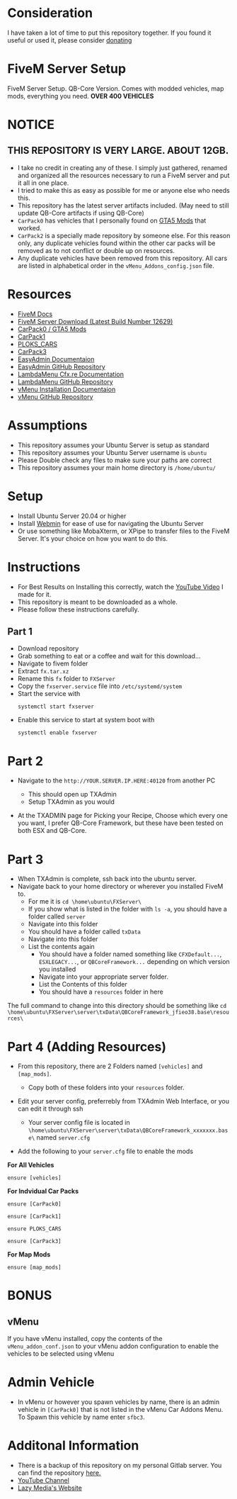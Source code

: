 # Consideration
I have taken a lot of time to put this repository together. If you found it useful or used it, please consider [donating](https://www.paypal.com/paypalme/lazymediawa)

# FiveM Server Setup
FiveM Server Setup. QB-Core Version. Comes with modded vehicles, map mods, everything you need.
**OVER 400 VEHICLES**

# NOTICE
## THIS REPOSITORY IS VERY LARGE. ABOUT 12GB.
- I take no credit in creating any of these. I simply just gathered, renamed and organized all the resources necessary to run a FiveM server and put it all in one place.
- I tried to make this as easy as possible for me or anyone else who needs this.
- This repository has the latest server artifacts included. (May need to still update QB-Core artifacts if using QB-Core)
- `CarPack0` has vehicles that I personally found on [GTA5 Mods](https://www.gta5-mods.com/) that worked.
- `CarPack2` is a specially made repository by someone else. For this reason only, any duplicate vehicles found within the other car packs will be removed as to not conflict or double up on resources.
- Any duplicate vehicles have been removed from this repository. All cars are listed in alphabetical order in the `vMenu_Addons_config.json` file.

# Resources

- [FiveM Docs](https://docs.fivem.net/docs/server-manual/setting-up-a-server-vanilla/)
- [FiveM Server Download (Latest Build Number 12629)](https://runtime.fivem.net/artifacts/fivem/build_proot_linux/master/12629-1035d9b5ef145feff915708e4c02a3300e3a53c9/fx.tar.xz)
- [CarPack0 / GTA5 Mods](https://www.gta5-mods.com/)
- [CarPack1](https://github.com/five-m/Vehicles/tree/master)
- [PLOKS_CARS](https://github.com/PLOKMJNB/FiveM-Civ-Car-Pack)
- [CarPack3](https://github.com/Zerofour04/Fivem-BigCarPack)
- [EasyAdmin Documentaion](https://easyadmin.readthedocs.io/en/latest/install/)
- [EasyAdmin GitHub Repository](https://github.com/Blumlaut/EasyAdmin)
- [LambdaMenu Cfx.re Documentation](https://forum.cfx.re/t/release-lambda-menu/146)
- [LambdaMenu GitHub Repository](https://github.com/citizenfx/project-lambdamenu)
- [vMenu Installation Documentaion](https://docs.vespura.com/vmenu/installation/)
- [vMenu GitHub Repository](https://github.com/TomGrobbe/vMenu)

# Assumptions

- This repository assumes your Ubuntu Server is setup as standard
- This repository assumes your Ubuntu Server username is `ubuntu`
- Please Double check any files to make sure your paths are correct
- This repository assumes your main home directory is `/home/ubuntu/`

# Setup

- Install Ubuntu Server 20.04 or higher
- Install [Webmin](https://webmin.com/download/) for ease of use for navigating the Ubuntu Server
- Or use something like MobaXterm, or XPipe to transfer files to the FiveM Server. It's your choice on how you want to do this.

# Instructions

- For Best Results on Installing this correctly, watch the [YouTube Video]() I made for it.
- This repository is meant to be downloaded as a whole.
- Please follow these instructions carefully.

## Part 1
- Download repository
- Grab something to eat or a coffee and wait for this download...
- Navigate to fivem folder
- Extract `fx.tar.xz`
- Rename this `fx` folder to `FXServer`
- Copy the `fxserver.service` file into `/etc/systemd/system`
- Start the service with
  ```
  systemctl start fxserver
  ```
- Enable this service to start at system boot with
  ```
  systemctl enable fxserver
  ```

# Part 2

- Navigate to the `http://YOUR.SERVER.IP.HERE:40120` from another PC
  - This should open up TXAdmin
  - Setup TXAdmin as you would

- At the TXADMIN page for Picking your Recipe, Choose which every one you want, I prefer QB-Core Framework, but these have been tested on both ESX and QB-Core.

# Part 3

- When TXAdmin is complete, ssh back into the ubuntu server.
- Navigate back to your home directory or wherever you installed FiveM to.
  - For me it is `cd \home\ubuntu\FXServer\`
  - If you show what is listed in the folder with `ls -a`, you should have a folder called `server`
  - Navigate into this folder
  - You should have a folder called `txData`
  - Navigate into this folder
  - List the contents again
    - You should have a folder named something like `CFXDefault...`, `ESXLEGACY...`, or `QBCoreFramework...` depending on which version you installed
    - Navigate into your appropriate server folder.
    - List the Contents of this folder
    - You should have a `resources` folder in here

The full command to change into this directory should be something like `cd \home\ubuntu\FXServer\server\txData\QBCoreFramework_jfieo38.base\resources\`

# Part 4 (Adding Resources)

- From this repository, there are 2 Folders named `[vehicles]` and `[map_mods]`.
  - Copy both of these folders into your `resources` folder.

- Edit your server config, preferrebly from TXAdmin Web Interface, or you can edit it through ssh
  - Your server config file is located in `\home\ubuntu\FXServer\server\txData\QBCoreFramework_xxxxxxx.base\` named `server.cfg`

- Add the following to your `server.cfg` file to enable the mods

**For All Vehicles**
```
ensure [vehicles]
```

**For Indvidual Car Packs**
```
ensure [CarPack0]
```
```
ensure [CarPack1]
```
```
ensure PLOKS_CARS
```
```
ensure [CarPack3]
```

**For Map Mods**
```
ensure [map_mods]
```


# BONUS

## vMenu

If you have vMenu installed, copy the contents of the `vMenu_addon_conf.json` to your vMenu addon configuration to enable the vehicles to be selected using vMenu


# Admin Vehicle

- In vMenu or however you spawn vehicles by name, there is an admin vehicle in `[CarPack0]` that is not listed in the vMenu Car Addons Menu. To Spawn this vehicle by name enter `sfbc3`.

# Additonal Information
- There is a backup of this repository on my personal Gitlab server. You can find the repository [here.](https://link.lazymedia.media/gitlab-fivem)
- [YouTube Channel](https://link.lazymedia.media/ytchannel)
- [Lazy Media's Website](https://link.lazymedia.media/UODds)
